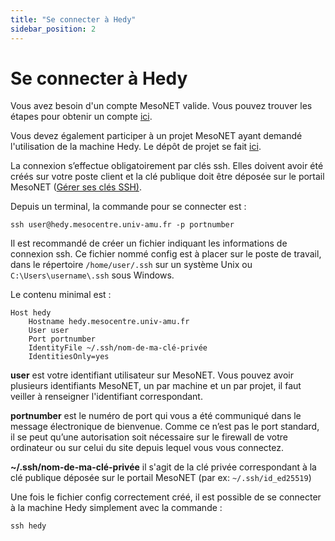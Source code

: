 ```yaml
---
title: "Se connecter à Hedy"
sidebar_position: 2
---
```


# Se connecter à Hedy

Vous avez besoin d'un compte MesoNET valide. Vous pouvez trouver les étapes pour obtenir un compte [ici](https://www.mesonet.fr/documentation/user-documentation/acces/portail).

Vous devez également participer à un projet MesoNET ayant demandé l'utilisation de la machine Hedy. Le dépôt de projet se fait [ici](https://www.mesonet.fr/documentation/user-documentation/acces/projets/).

La connexion s’effectue obligatoirement par clés ssh. Elles doivent avoir été créés sur votre poste client et la clé publique doit être déposée sur le portail MesoNET ([Gérer ses clés SSH)](https://www.mesonet.fr/documentation/user-documentation/acces/ssh/). 

Depuis un terminal, la commande pour se connecter est :  
```
ssh user@hedy.mesocentre.univ-amu.fr -p portnumber
```

Il est recommandé de créer un fichier indiquant les informations de connexion ssh. Ce fichier nommé config est à placer sur le poste de travail, dans le répertoire `/home/user/.ssh` sur un système Unix ou `C:\Users\username\.ssh` sous Windows. 

Le contenu minimal est :
```
Host hedy
    Hostname hedy.mesocentre.univ-amu.fr
    User user
    Port portnumber
    IdentityFile ~/.ssh/nom-de-ma-clé-privée
    IdentitiesOnly=yes
```
**user** est votre identifiant utilisateur sur MesoNET. Vous pouvez avoir plusieurs identifiants MesoNET, un par machine et un par projet, il faut veiller à renseigner l'identifiant correspondant.

**portnumber** est le numéro de port qui vous a été communiqué dans le message électronique de bienvenue. 
Comme ce n’est pas le port standard, il se peut qu’une autorisation soit nécessaire sur le firewall de votre ordinateur ou sur celui du site depuis lequel vous vous connectez.

**~/.ssh/nom-de-ma-clé-privée** il s'agit de la clé privée correspondant à la clé publique déposée sur le portail MesoNET (par ex: `~/.ssh/id_ed25519`)

Une fois le fichier config correctement créé, il est possible de se connecter à la machine Hedy simplement avec la commande :
```
ssh hedy
```
